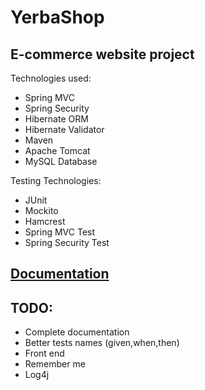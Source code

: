 # YerbaShop
## E-commerce website project

Technologies used:
* Spring MVC
* Spring Security
* Hibernate ORM
* Hibernate Validator
* Maven
* Apache Tomcat
* MySQL Database

Testing Technologies:
* JUnit
* Mockito
* Hamcrest
* Spring MVC Test
* Spring Security Test

## [Documentation](https://webskey.github.io/YerbaShop/)

## TODO:

* Complete documentation
* Better tests names (given,when,then)
* Front end
* Remember me
* Log4j
